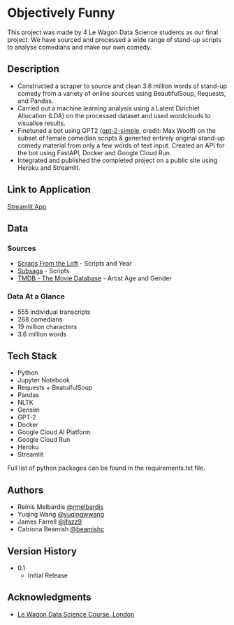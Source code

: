 # Objectively Funny

This project was made by 4 Le Wagon Data Science students as our final project.
We have sourced and processed a wide range of stand-up scripts to analyse comedians and make our own comedy.

## Description

* Constructed a scraper to source and clean 3.6 million words of stand-up comedy from a variety of online sources using BeautifulSoup, Requests, and Pandas.
* Carried out a machine learning analysis using a Latent Dirichlet Allocation (LDA) on the processed dataset and used wordclouds to visualise results.
* Finetuned a bot using GPT2 ([gpt-2-simple](https://github.com/minimaxir/gpt-2-simple), credit: Max Woolf) on the subset of female comedian scripts & generted entirely original stand-up comedy material from only a few words of text input. Created an API for the bot using FastAPI, Docker and Google Cloud Run.
* Integrated and published the completed project on a public site using Heroku and Streamlit.

## Link to Application

<!-- [Heroku/Streamlit App](https://objectively-funny-v2.herokuapp.com/)
 -->
 [Streamlit App](https://objectively-funny.streamlit.app/)
 
## Data

### Sources
* [Scraps From the Loft](http://scrapsfromtheloft.com/stand-up-comedy-scripts/) - Scripts and Year
* [Subsaga](https://subsaga.com/bbc/browse/genre/comedy/standup/?page=0) - Scripts
* [TMDB - The Movie Database](https://www.themoviedb.org/?language=en-GB) - Artist Age and Gender

### Data At a Glance
* 555 individual transcripts
* 268 comedians
* 19 million characters
* 3.6 million words

## Tech Stack

* Python
* Jupyter Notebook
* Requests + BeatuifulSoup
* Pandas
* NLTK
* Gensim
* GPT-2
* Docker
* Google Cloud AI Platform
* Google Cloud Run
* Heroku
* Streamlit

Full list of python packages can be found in the requirements.txt file.


## Authors

* Reinis Melbardis [@rmelbardis](https://github.com/rmelbardis)
* Yuqing Wang [@yuqingwwang](https://github.com/yuqingwwang)
* James Farrell [@jfazz9](https://github.com/jfazz9)
* Catriona Beamish [@beamishc](https://github.com/beamishc)

## Version History

* 0.1
    * Initial Release

## Acknowledgments

* [Le Wagon Data Science Course, London](https://www.lewagon.com/london/data-science-course/full-time)
